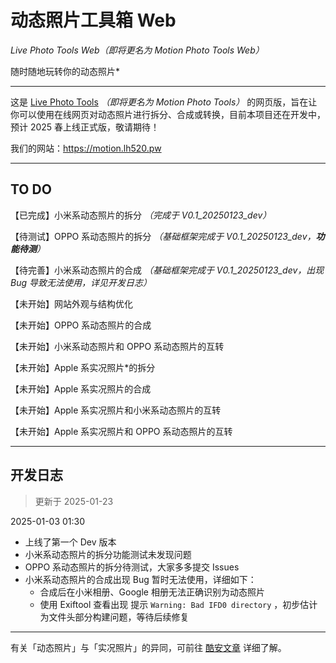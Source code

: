 # 动态照片工具箱 Web

*Live Photo Tools Web（即将更名为 Motion Photo Tools Web）*

随时随地玩转你的动态照片*

---

这是 [Live Photo Tools](https://github.com/YuleBest/LivePhotoTools)  *（即将更名为 Motion Photo Tools）* 的网页版，旨在让你可以使用在线网页对动态照片进行拆分、合成或转换，目前本项目还在开发中，预计 2025 春上线正式版，敬请期待！

我们的网站：https://motion.lh520.pw

---

## TO DO

【已完成】小米系动态照片的拆分 *（完成于 V0.1_20250123_dev）*

【待测试】OPPO 系动态照片的拆分 *（基础框架完成于 V0.1_20250123_dev，**功能待测**）*

【待完善】小米系动态照片的合成 *（基础框架完成于 V0.1_20250123_dev，出现 Bug 导致无法使用，详见开发日志）*

【未开始】网站外观与结构优化

【未开始】OPPO 系动态照片的合成

【未开始】小米系动态照片和 OPPO 系动态照片的互转

【未开始】Apple 系实况照片*的拆分

【未开始】Apple 系实况照片的合成

【未开始】Apple 系实况照片和小米系动态照片的互转

【未开始】Apple 系实况照片和 OPPO 系动态照片的互转

---

## 开发日志

> 更新于 2025-01-23

2025-01-03 01:30

- 上线了第一个 Dev 版本
- 小米系动态照片的拆分功能测试未发现问题
- OPPO 系动态照片的拆分待测试，大家多多提交 Issues
- 小米系动态照片的合成出现 Bug 暂时无法使用，详细如下：
  - 合成后在小米相册、Google 相册无法正确识别为动态照片
  - 使用 Exiftool 查看出现 提示 `Warning: Bad IFD0 directory` ，初步估计为文件头部分构建问题，等待后续修复

---

有关「动态照片」与「实况照片」的异同，可前往 [酷安文章](https://www.coolapk.com/feed/62229834) 详细了解。
